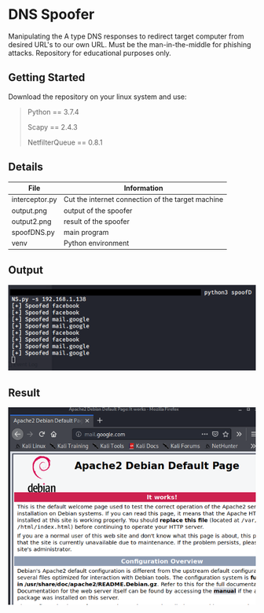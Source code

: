 # DNS Spoofer
Manipulating the A type DNS responses to redirect target computer from desired URL's to our own URL. Must be the man-in-the-middle for phishing attacks. Repository for educational purposes only. 
## Getting Started
Download the repository on your linux system and use:
> Python == 3.7.4
>
> Scapy == 2.4.3
>
> NetfilterQueue == 0.8.1
>
## Details
| File | Information |
|-------|------------|
| interceptor.py  | Cut the internet connection of the target machine  | 
| output.png  | output of the spoofer | 
| output2.png  | result of the spoofer | 
| spoofDNS.py  | main program | 
| venv  | Python environment | 
## Output
![program output](output.png)
## Result
![program result](output2.png)

